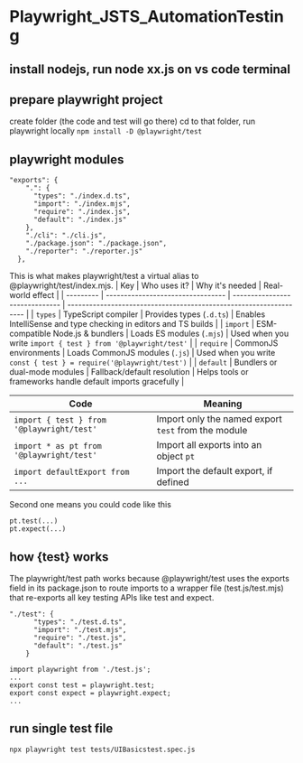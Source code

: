 # Playwright_JSTS_AutomationTesting

## install nodejs, run node xx.js on vs code terminal

## prepare playwright project
create folder (the code and test will go there)
cd to that folder, run playwright locally 
```npm install -D @playwright/test```

## playwright modules
```
"exports": {
    ".": {
      "types": "./index.d.ts",
      "import": "./index.mjs",
      "require": "./index.js",
      "default": "./index.js"
    },
    "./cli": "./cli.js",
    "./package.json": "./package.json",
    "./reporter": "./reporter.js"
  },
```
This is what makes playwright/test a virtual alias to @playwright/test/index.mjs.
| Key       | Who uses it?                      | Why it's needed                | Real-world effect                                                  |
| --------- | --------------------------------- | ------------------------------ | ------------------------------------------------------------------ |
| `types`   | TypeScript compiler               | Provides types (`.d.ts`)       | Enables IntelliSense and type checking in editors and TS builds    |
| `import`  | ESM-compatible Node.js & bundlers | Loads ES modules (`.mjs`)      | Used when you write `import { test } from '@playwright/test'`      |
| `require` | CommonJS environments             | Loads CommonJS modules (`.js`) | Used when you write `const { test } = require('@playwright/test')` |
| `default` | Bundlers or dual-mode modules     | Fallback/default resolution    | Helps tools or frameworks handle default imports gracefully        |

| Code                                      | Meaning                                             |
| ----------------------------------------- | --------------------------------------------------- |
| `import { test } from '@playwright/test'` | Import only the named export `test` from the module |
| `import * as pt from '@playwright/test'`  | Import all exports into an object `pt`              |
| `import defaultExport from ...`           | Import the default export, if defined               |
Second one means you could code like this 
```
pt.test(...)
pt.expect(...)
```

## how {test} works
The playwright/test path works because @playwright/test uses the exports field in its package.json to route imports to a wrapper file (test.js/test.mjs) that re-exports all key testing APIs like test and expect.
```
"./test": {
      "types": "./test.d.ts",
      "import": "./test.mjs",
      "require": "./test.js",
      "default": "./test.js"
    }
	
import playwright from './test.js';
...
export const test = playwright.test;
export const expect = playwright.expect;
...
```

## run single test file
```
npx playwright test tests/UIBasicstest.spec.js
```



